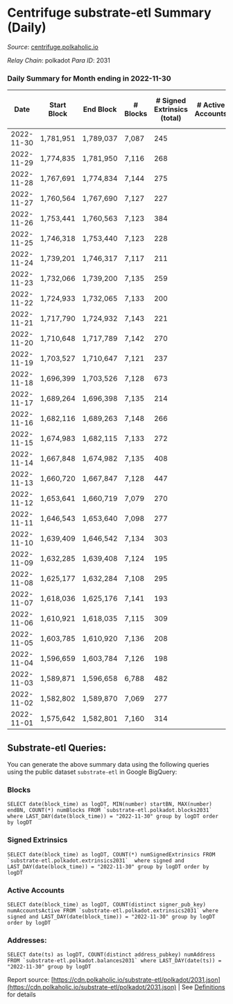 # Centrifuge substrate-etl Summary (Daily)

_Source_: [centrifuge.polkaholic.io](https://centrifuge.polkaholic.io)

*Relay Chain*: polkadot
*Para ID*: 2031



### Daily Summary for Month ending in 2022-11-30


| Date | Start Block | End Block | # Blocks | # Signed Extrinsics (total) | # Active Accounts | # Passive | # New | # Addresses with Balances | # Events | # Transfers | # XCM Transfers In | # XCM Transfers Out |
| ---- | ----------- | --------- | -------- | --------------------------- | ----------------- | --------- | ----- | ------------------------- | -------- | ----------- | ------------------ | ------------------- |
| 2022-11-30 | 1,781,951 | 1,789,037 | 7,087  | 245 |  |  |  | 43,649 | 16,015 | 205  |   |   |
| 2022-11-29 | 1,774,835 | 1,781,950 | 7,116  | 268 |  |  |  | 43,634 | 16,197 | 199  |   |   |
| 2022-11-28 | 1,767,691 | 1,774,834 | 7,144  | 275 |  |  |  | 43,614 | 16,284 | 215  |   |   |
| 2022-11-27 | 1,760,564 | 1,767,690 | 7,127  | 227 |  |  |  | 43,597 | 15,885 | 156  |   |   |
| 2022-11-26 | 1,753,441 | 1,760,563 | 7,123  | 384 |  |  |  | 43,589 | 17,008 | 319  |   |   |
| 2022-11-25 | 1,746,318 | 1,753,440 | 7,123  | 228 |  |  |  |  | 15,928 | 166  |   |   |
| 2022-11-24 | 1,739,201 | 1,746,317 | 7,117  | 211 |  |  |  | 43,557 | 15,759 | 122  |   |   |
| 2022-11-23 | 1,732,066 | 1,739,200 | 7,135  | 259 |  |  |  | 43,548 | 16,104 | 130  |   |   |
| 2022-11-22 | 1,724,933 | 1,732,065 | 7,133  | 200 |  |  |  | 43,541 | 15,726 | 138  |   |   |
| 2022-11-21 | 1,717,790 | 1,724,932 | 7,143  | 221 |  |  |  |  | 15,872 | 133  |   |   |
| 2022-11-20 | 1,710,648 | 1,717,789 | 7,142  | 270 |  |  |  |  | 16,238 | 203  |   |   |
| 2022-11-19 | 1,703,527 | 1,710,647 | 7,121  | 237 |  |  |  |  | 15,952 | 174  |   |   |
| 2022-11-18 | 1,696,399 | 1,703,526 | 7,128  | 673 |  |  |  | 43,506 | 19,054 | 382  |   |   |
| 2022-11-17 | 1,689,264 | 1,696,398 | 7,135  | 214 |  |  |  |  | 15,878 | 147  |   |   |
| 2022-11-16 | 1,682,116 | 1,689,263 | 7,148  | 266 |  |  |  |  | 16,330 | 194  |   |   |
| 2022-11-15 | 1,674,983 | 1,682,115 | 7,133  | 272 |  |  |  |  | 16,293 | 202  |   |   |
| 2022-11-14 | 1,667,848 | 1,674,982 | 7,135  | 408 |  |  |  | 43,433 | 17,288 | 287  |   |   |
| 2022-11-13 | 1,660,720 | 1,667,847 | 7,128  | 447 |  |  |  | 43,396 | 17,802 | 407  |   |   |
| 2022-11-12 | 1,653,641 | 1,660,719 | 7,079  | 270 |  |  |  |  | 16,273 | 234  |   |   |
| 2022-11-11 | 1,646,543 | 1,653,640 | 7,098  | 277 |  |  |  |  | 16,323 | 190  |   |   |
| 2022-11-10 | 1,639,409 | 1,646,542 | 7,134  | 303 |  |  |  | 43,300 | 16,445 | 194  |   |   |
| 2022-11-09 | 1,632,285 | 1,639,408 | 7,124  | 195 |  |  |  | 43,289 | 15,702 | 116  |   |   |
| 2022-11-08 | 1,625,177 | 1,632,284 | 7,108  | 295 |  |  |  |  | 16,359 | 179  |   |   |
| 2022-11-07 | 1,618,036 | 1,625,176 | 7,141  | 193 |  |  |  |  | 15,716 | 113  |   |   |
| 2022-11-06 | 1,610,921 | 1,618,035 | 7,115  | 309 |  |  |  |  | 16,441 | 174  |   |   |
| 2022-11-05 | 1,603,785 | 1,610,920 | 7,136  | 208 |  |  |  |  | 15,801 | 139  |   |   |
| 2022-11-04 | 1,596,659 | 1,603,784 | 7,126  | 198 |  |  |  | 43,241 | 15,727 | 144  |   |   |
| 2022-11-03 | 1,589,871 | 1,596,658 | 6,788  | 482 |  |  |  |  | 17,247 | 270  |   |   |
| 2022-11-02 | 1,582,802 | 1,589,870 | 7,069  | 277 |  |  |  | 43,209 | 16,154 | 167  |   |   |
| 2022-11-01 | 1,575,642 | 1,582,801 | 7,160  | 314 |  |  |  |  | 16,747 | 132  |   |   |

## Substrate-etl Queries:
You can generate the above summary data using the following queries using the public dataset `substrate-etl` in Google BigQuery:


### Blocks
```
SELECT date(block_time) as logDT, MIN(number) startBN, MAX(number) endBN, COUNT(*) numBlocks FROM `substrate-etl.polkadot.blocks2031`  where LAST_DAY(date(block_time)) = "2022-11-30" group by logDT order by logDT
```


### Signed Extrinsics
```
SELECT date(block_time) as logDT, COUNT(*) numSignedExtrinsics FROM `substrate-etl.polkadot.extrinsics2031`  where signed and LAST_DAY(date(block_time)) = "2022-11-30" group by logDT order by logDT
```


### Active Accounts
```
SELECT date(block_time) as logDT, COUNT(distinct signer_pub_key) numAccountsActive FROM `substrate-etl.polkadot.extrinsics2031` where signed and LAST_DAY(date(block_time)) = "2022-11-30" group by logDT order by logDT
```


### Addresses:
```
SELECT date(ts) as logDT, COUNT(distinct address_pubkey) numAddress FROM `substrate-etl.polkadot.balances2031` where LAST_DAY(date(ts)) = "2022-11-30" group by logDT
```



Report source: [https://cdn.polkaholic.io/substrate-etl/polkadot/2031.json](https://cdn.polkaholic.io/substrate-etl/polkadot/2031.json) | See [Definitions](/DEFINITIONS.md) for details
